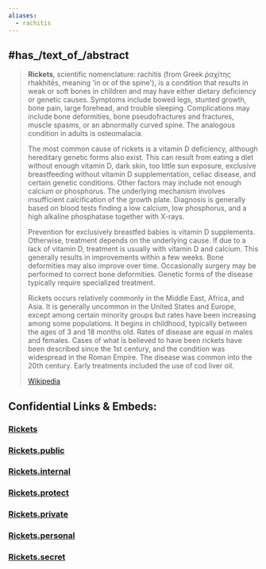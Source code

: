 ```yaml
---
aliases:
  - rachitis
---
```


## #has_/text_of_/abstract 

> **Rickets**, scientific nomenclature: rachitis (from Greek ῥαχίτης rhakhítēs, meaning 'in or of the spine'), 
> is a condition that results in weak or soft bones in children 
> and may have either dietary deficiency or genetic causes. 
> Symptoms include bowed legs, stunted growth, bone pain, large forehead, and trouble sleeping. 
> Complications may include bone deformities, bone pseudofractures and fractures, muscle spasms, 
> or an abnormally curved spine. The analogous condition in adults is osteomalacia.
>
> The most common cause of rickets is a vitamin D deficiency, 
> although hereditary genetic forms also exist. 
> This can result from eating a diet without enough vitamin D, dark skin, too little sun exposure, 
> exclusive breastfeeding without vitamin D supplementation, celiac disease, 
> and certain genetic conditions. 
> Other factors may include not enough calcium or phosphorus. 
> The underlying mechanism involves insufficient calcification of the growth plate. 
> Diagnosis is generally based on blood tests finding a low calcium, low phosphorus, 
> and a high alkaline phosphatase together with X-rays.
>
> Prevention for exclusively breastfed babies is vitamin D supplements. Otherwise, treatment depends on the underlying cause. If due to a lack of vitamin D, treatment is usually with vitamin D and calcium. This generally results in improvements within a few weeks. Bone deformities may also improve over time. Occasionally surgery may be performed to correct bone deformities. Genetic forms of the disease typically require specialized treatment.
>
> Rickets occurs relatively commonly in the Middle East, Africa, and Asia. It is generally uncommon in the United States and Europe, except among certain minority groups but rates have been increasing among some populations. It begins in childhood, typically between the ages of 3 and 18 months old. Rates of disease are equal in males and females. Cases of what is believed to have been rickets have been described since the 1st century, and the condition was widespread in the Roman Empire. The disease was common into the 20th century. Early treatments included the use of cod liver oil.
>
> [Wikipedia](https://en.wikipedia.org/wiki/Rickets)





## Confidential Links & Embeds: 

### [Rickets](/_Standards/bio/Metabolism/Nutrition/Vitamin/Rickets.md) 

### [Rickets.public](/_public/bio/Metabolism/Nutrition/Vitamin/Rickets.public.md) 

### [Rickets.internal](/_internal/bio/Metabolism/Nutrition/Vitamin/Rickets.internal.md) 

### [Rickets.protect](/_protect/bio/Metabolism/Nutrition/Vitamin/Rickets.protect.md) 

### [Rickets.private](/_private/bio/Metabolism/Nutrition/Vitamin/Rickets.private.md) 

### [Rickets.personal](/_personal/bio/Metabolism/Nutrition/Vitamin/Rickets.personal.md) 

### [Rickets.secret](/_secret/bio/Metabolism/Nutrition/Vitamin/Rickets.secret.md)

